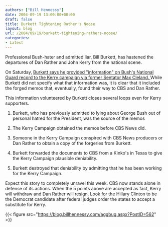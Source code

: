 ```yaml
---
authors: ["Bill Hennessy"]
date: 2004-09-19 13:00:00+00:00
draft: false
title: Burkett Tightening Rather's Noose
layout: blog
url: /2004/09/19/burkett-tightening-rathers-noose/
categories:
- Latest
---
```


Professional Bush-hater and admitted liar, Bill Burkett, has hastened the departures of Dan Rather and John Kerry from the national scene.




On Saturday, [Burkett says he provided "information" on Bush's National Guard record to the Kerry campaign via former Sentator Max Cleland. ](https://www.foxnews.com/story/0,2933,132820,00.html) While Burkett did not specify what that information was, it is clear that it included the forged memos that, eventually, found their way to CBS and Dan Rather.




This information volunteered by Burkett closes several loops even for Kerry supporters.




1. Burkett, who has previously admitted to lying about George Bush out of personal hatred for the President, was the source of the memos




2. The Kerry Campaign obtained the memos before CBS News did.




3. Someone in the Kerry Campaign conspired with CBS News producers or Dan Rather to obtain a copy of the forgeries from Burkett.




4. Burkett forwarded the documents to CBS from a Kinko's in Texas to give the Kerry Campaign plausible deniability.




5. Burkett destroyed that deniability by admitting that he has been working for the Kerry Campaign.




Expect this story to completely unravel this week. CBS now stands alone in defense of its actions. When the 5 points above are accepted as fact, Kerry will withdraw and Dan Rather will resign. Look for the Hillary Clinton to be the Democrat candidate after federal judges order the states to accept a substitute for Kerry.




{{< figure src="https://blog.billhennessy.com/aggbug.aspx?PostID=562" >}}


